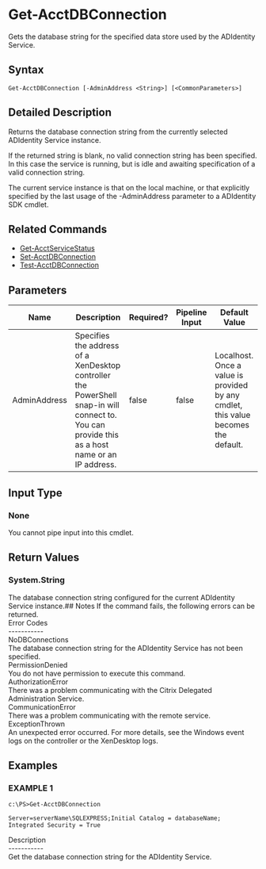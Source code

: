 ﻿# Get-AcctDBConnection

   Gets the database string for the specified data store used by the ADIdentity Service.

## Syntax
```
Get-AcctDBConnection [-AdminAddress <String>] [<CommonParameters>]
```

## Detailed Description
   Returns the database connection string from the currently selected ADIdentity Service instance.

If the returned string is blank, no valid connection string has been specified. In this case the service is running, but is idle and awaiting specification of a valid connection string.

The current service instance is that on the local machine, or that explicitly specified by the last usage of the -AdminAddress parameter to a ADIdentity SDK cmdlet.

## Related Commands
  * [Get-AcctServiceStatus](Get-AcctServiceStatus.html)
  * [Set-AcctDBConnection](Set-AcctDBConnection.html)
  * [Test-AcctDBConnection](Test-AcctDBConnection.html)
## Parameters

| Name   | Description | Required? | Pipeline Input | Default Value |
| --- | --- | --- | --- | --- |
| AdminAddress | Specifies the address of a XenDesktop controller the PowerShell snap-in will connect to. You can provide this as a host name or an IP address. | false | false | Localhost. Once a value is provided by any cmdlet, this value becomes the default. |

## Input Type
### None
   You cannot pipe input into this cmdlet.
## Return Values
### System.String
   The database connection string configured for the current ADIdentity Service instance.## Notes
   If the command fails, the following errors can be returned.<br>    Error Codes<br>    -----------<br>    NoDBConnections<br>        The database connection string for the ADIdentity Service has not been specified.<br>    PermissionDenied<br>        You do not have permission to execute this command.<br>    AuthorizationError<br>        There was a problem communicating with the Citrix Delegated Administration Service.<br>    CommunicationError<br>        There was a problem communicating with the remote service.<br>    ExceptionThrown<br>        An unexpected error occurred.  For more details, see the Windows event logs on the controller or the XenDesktop logs.
## Examples

### EXAMPLE 1
```
c:\PS>Get-AcctDBConnection

Server=serverName\SQLEXPRESS;Initial Catalog = databaseName;  Integrated Security = True
```
   Description<br>-----------<br>Get the database connection string for the ADIdentity Service.
